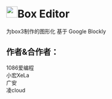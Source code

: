 # <img style="width: 30px;height: 30px;" src="https://box3.codemao.cn/favicon.ico">Box Editor</div>
为box3制作的图形化
基于 Google Blockly
## 作者&合作者：
1086爱编程</br>
小宏XeLa</br>
广安</br>
凌cloud</br>

